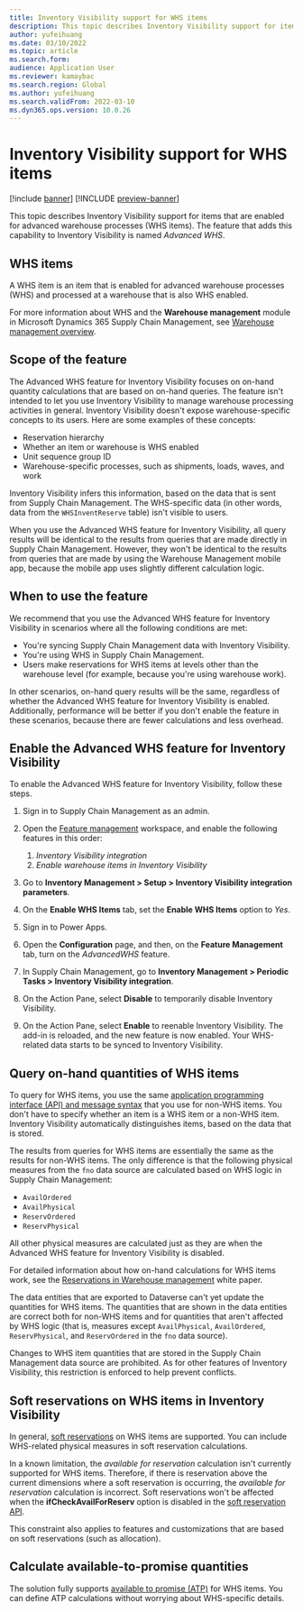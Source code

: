 ```yaml
---
title: Inventory Visibility support for WHS items
description: This topic describes Inventory Visibility support for items that are enabled for advanced warehouse processes (WHS items).
author: yufeihuang
ms.date: 03/10/2022
ms.topic: article
ms.search.form:
audience: Application User
ms.reviewer: kamaybac
ms.search.region: Global
ms.author: yufeihuang
ms.search.validFrom: 2022-03-10
ms.dyn365.ops.version: 10.0.26
---
```


# Inventory Visibility support for WHS items

[!include [banner](../includes/banner.md)]
[!INCLUDE [preview-banner](../includes/preview-banner.md)]
<!--KFM: Preview until further notice. GA with 10.0.26? -->

This topic describes Inventory Visibility support for items that are enabled for advanced warehouse processes (WHS items). The feature that adds this capability to Inventory Visibility is named *Advanced WHS*.

## WHS items

A WHS item is an item that is enabled for advanced warehouse processes (WHS) and processed at a warehouse that is also WHS enabled.

For more information about WHS and the **Warehouse management** module in Microsoft Dynamics 365 Supply Chain Management, see [Warehouse management overview](../warehousing/warehouse-management-overview.md).

## Scope of the feature

The Advanced WHS feature for Inventory Visibility focuses on on-hand quantity calculations that are based on on-hand queries. The feature isn't intended to let you use Inventory Visibility to manage warehouse processing activities in general. Inventory Visibility doesn't expose warehouse-specific concepts to its users. Here are some examples of these concepts:

- Reservation hierarchy
- Whether an item or warehouse is WHS enabled
- Unit sequence group ID
- Warehouse-specific processes, such as shipments, loads, waves, and work

Inventory Visibility infers this information, based on the data that is sent from Supply Chain Management. The WHS-specific data (in other words, data from the `WHSInventReserve` table) isn't visible to users.

When you use the Advanced WHS feature for Inventory Visibility, all query results will be identical to the results from queries that are made directly in Supply Chain Management. However, they won't be identical to the results from queries that are made by using the Warehouse Management mobile app, because the mobile app uses slightly different calculation logic.

## When to use the feature

We recommend that you use the Advanced WHS feature for Inventory Visibility in scenarios where all the following conditions are met:

- You're syncing Supply Chain Management data with Inventory Visibility.
- You're using WHS in Supply Chain Management.
- Users make reservations for WHS items at levels other than the warehouse level (for example, because you're using warehouse work).

In other scenarios, on-hand query results will be the same, regardless of whether the Advanced WHS feature for Inventory Visibility is enabled. Additionally, performance will be better if you don't enable the feature in these scenarios, because there are fewer calculations and less overhead.

## Enable the Advanced WHS feature for Inventory Visibility

To enable the Advanced WHS feature for Inventory Visibility, follow these steps.

1. Sign in to Supply Chain Management as an admin.
1. Open the [Feature management](../../fin-ops-core/fin-ops/get-started/feature-management/feature-management-overview.md) workspace, and enable the following features in this order:

    1. *Inventory Visibility integration*
    1. *Enable warehouse items in Inventory Visibility*

1. Go to **Inventory Management \> Setup \> Inventory Visibility integration parameters**.
1. On the **Enable WHS Items** tab, set the **Enable WHS Items** option to *Yes*.
1. Sign in to Power Apps.
1. Open the **Configuration** page, and then, on the **Feature Management** tab, turn on the *AdvancedWHS* feature.
1. In Supply Chain Management, go to **Inventory Management \> Periodic Tasks \> Inventory Visibility integration**.
1. On the Action Pane, select **Disable** to temporarily disable Inventory Visibility.
1. On the Action Pane, select **Enable** to reenable Inventory Visibility. The add-in is reloaded, and the new feature is now enabled. Your WHS-related data starts to be synced to Inventory Visibility.

## Query on-hand quantities of WHS items

To query for WHS items, you use the same [application programming interface (API) and message syntax](inventory-visibility-api.md) that you use for non-WHS items. You don't have to specify whether an item is a WHS item or a non-WHS item. Inventory Visibility automatically distinguishes items, based on the data that is stored.

The results from queries for WHS items are essentially the same as the results for non-WHS items. The only difference is that the following physical measures from the `fno` data source are calculated based on WHS logic in Supply Chain Management:

- `AvailOrdered`
- `AvailPhysical`
- `ReservOrdered`
- `ReservPhysical`

All other physical measures are calculated just as they are when the Advanced WHS feature for Inventory Visibility is disabled.

For detailed information about how on-hand calculations for WHS items work, see the [Reservations in Warehouse management](https://www.microsoft.com/download/details.aspx?id=43284) white paper.

The data entities that are exported to Dataverse can't yet update the quantities for WHS items. The quantities that are shown in the data entities are correct both for non-WHS items and for quantities that aren't affected by WHS logic (that is, measures except `AvailPhysical`, `AvailOrdered`, `ReservPhysical`, and `ReservOrdered` in the `fno` data source).

Changes to WHS item quantities that are stored in the Supply Chain Management data source are prohibited. As for other features of Inventory Visibility, this restriction is enforced to help prevent conflicts.

## Soft reservations on WHS items in Inventory Visibility

In general, [soft reservations](inventory-visibility-reservations.md) on WHS items are supported. You can include WHS-related physical measures in soft reservation calculations. 

In a known limitation, the *available for reservation* calculation isn't currently supported for WHS items. Therefore, if there is reservation above the current dimensions where a soft reservation is occurring, the *available for reservation* calculation is incorrect. Soft reservations won't be affected when the **ifCheckAvailForReserv** option is disabled in the [soft reservation API](inventory-visibility-api.md#create-one-reservation-event).

This constraint also applies to features and customizations that are based on soft reservations (such as allocation).

## Calculate available-to-promise quantities

The solution fully supports [available to promise (ATP)](inventory-visibility-available-to-promise.md) for WHS items. You can define ATP calculations without worrying about WHS-specific details.
